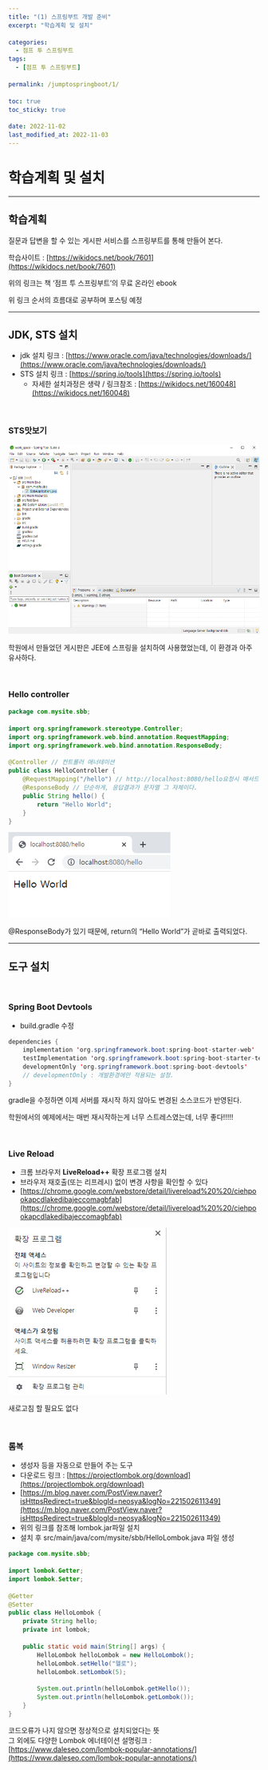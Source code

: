 ```yaml
---
title: "(1) 스프링부트 개발 준비"
excerpt: "학습계획 및 설치"

categories:
  - 점프 투 스프링부트
tags:
  - [점프 투 스프링부트]

permalink: /jumptospringboot/1/

toc: true
toc_sticky: true

date: 2022-11-02
last_modified_at: 2022-11-03
---
```


# 학습계획 및 설치

---

## 학습계획

질문과 답변을 할 수 있는 게시판 서비스를 스프링부트를 통해 만들어 본다.

학습사이트 : [https://wikidocs.net/book/7601](https://wikidocs.net/book/7601)

위의 링크는 책 ‘점프 투 스프링부트’의 무료 온라인 ebook

위 링크 순서의 흐름대로 공부하며 포스팅 예정

---

## JDK, STS 설치

- jdk 설치 링크 :  [https://www.oracle.com/java/technologies/downloads/](https://www.oracle.com/java/technologies/downloads/)
- STS 설치 링크 : [https://spring.io/tools](https://spring.io/tools)
    - 자세한 설치과정은 생략 / 링크참조 : [https://wikidocs.net/160048](https://wikidocs.net/160048)

<br/>

### STS맛보기

![1](/assets/images/posts_img/jumptospringboot/1/sts.png)

학원에서 만들었던 게시판은 JEE에 스프링을 설치하여 사용했었는데, 이 환경과 아주 유사하다.

<br/>

### Hello controller

```java
package com.mysite.sbb;

import org.springframework.stereotype.Controller;
import org.springframework.web.bind.annotation.RequestMapping;
import org.springframework.web.bind.annotation.ResponseBody;

@Controller // 컨트롤러 애너테이션
public class HelloController {
	@RequestMapping("/hello") // http://localhost:8080/hello요청시 매서드 실행.(URL-method매핑)
	@ResponseBody // 단순하게, 응답결과가 문자열 그 자체이다.
	public String hello() {
		return "Hello World";
	}
}
```

![2](/assets/images/posts_img/jumptospringboot/1/helloController.png)

@ResponseBody가 있기 때문에, return의 “Hello World”가 곧바로 출력되었다.

---

## 도구 설치

<br/>

### Spring Boot Devtools

- build.gradle 수정

```java
dependencies {
	implementation 'org.springframework.boot:spring-boot-starter-web'
	testImplementation 'org.springframework.boot:spring-boot-starter-test'
	developmentOnly 'org.springframework.boot:spring-boot-devtools'
	// developmentOnly : 개발환경에만 적용되는 설정.
}
```

gradle을 수정하면 이제 서버를 재시작 하지 않아도 변경된 소스코드가 반영된다.

학원에서의 예제에서는 매번 재시작하는게 너무 스트레스였는데, 너무 좋다!!!!!

<br/>

### Live Reload

- 크롬 브라우저 **LiveReload++** 확장 프로그램 설치
- 브라우저 재호출(또는 리프레시) 없이 변경 사항을 확인할 수 있다
- [https://chrome.google.com/webstore/detail/livereload%20%20/ciehpookapcdlakedibajeccomagbfab](https://chrome.google.com/webstore/detail/livereload%20%20/ciehpookapcdlakedibajeccomagbfab)

![3](/assets/images/posts_img/jumptospringboot/1/liveReload.png)

새로고침 할 필요도 없다

<br/>

### 롬복

- 생성자 등을 자동으로 만들어 주는 도구
- 다운로드 링크 : [https://projectlombok.org/download](https://projectlombok.org/download)
- [https://m.blog.naver.com/PostView.naver?isHttpsRedirect=true&blogId=neosya&logNo=221502611349](https://m.blog.naver.com/PostView.naver?isHttpsRedirect=true&blogId=neosya&logNo=221502611349)
- 위의 링크를 참조해 lombok.jar파일 설치
- 설치 후 src/main/java/com/mysite/sbb/HelloLombok.java 파일 생성

```java
package com.mysite.sbb;

import lombok.Getter;
import lombok.Setter;

@Getter
@Setter
public class HelloLombok {
	private String hello;
    private int lombok;
    
    public static void main(String[] args) {
        HelloLombok helloLombok = new HelloLombok();
        helloLombok.setHello("헬로");
        helloLombok.setLombok(5);

        System.out.println(helloLombok.getHello());
        System.out.println(helloLombok.getLombok());
    }
}
```

코드오류가 나지 않으면 정상적으로 설치되었다는 뜻
<br/>
그 외에도 다양한 Lombok 에너테이션 설명링크 : [https://www.daleseo.com/lombok-popular-annotations/](https://www.daleseo.com/lombok-popular-annotations/)

